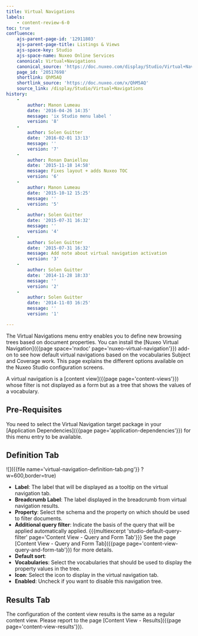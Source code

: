 ```yaml
---
title: Virtual Navigations
labels:
    - content-review-6-0
toc: true
confluence:
    ajs-parent-page-id: '12911803'
    ajs-parent-page-title: Listings & Views
    ajs-space-key: Studio
    ajs-space-name: Nuxeo Online Services
    canonical: Virtual+Navigations
    canonical_source: 'https://doc.nuxeo.com/display/Studio/Virtual+Navigations'
    page_id: '20517698'
    shortlink: QhM5AQ
    shortlink_source: 'https://doc.nuxeo.com/x/QhM5AQ'
    source_link: /display/Studio/Virtual+Navigations
history:
    - 
        author: Manon Lumeau
        date: '2016-04-26 14:35'
        message: 'ix Studio menu label '
        version: '8'
    - 
        author: Solen Guitter
        date: '2016-02-01 13:13'
        message: ''
        version: '7'
    - 
        author: Ronan Daniellou
        date: '2015-11-18 14:58'
        message: Fixes layout + adds Nuxeo TOC
        version: '6'
    - 
        author: Manon Lumeau
        date: '2015-10-12 15:25'
        message: ''
        version: '5'
    - 
        author: Solen Guitter
        date: '2015-07-31 16:32'
        message: ''
        version: '4'
    - 
        author: Solen Guitter
        date: '2015-07-31 16:32'
        message: Add note about virtual navigation activation
        version: '3'
    - 
        author: Solen Guitter
        date: '2014-11-28 18:33'
        message: ''
        version: '2'
    - 
        author: Solen Guitter
        date: '2014-11-03 16:25'
        message: ''
        version: '1'

---
```

The Virtual Navigations menu entry enables you to define new browsing trees based on document properties. You can install the [Nuxeo Virtual Navigation]({{page space='nxdoc' page='nuxeo-virtual-navigation'}}) add-on to see how default virtual navigations based on the vocabularies Subject and Coverage work. This page explains the different options available on the Nuxeo Studio configuration screens.

A virtual navigation is a [content view]({{page page='content-views'}}) whose filter is not displayed as a form but as a tree that shows the values of a vocabulary.

## Pre-Requisites

You need to select the Virtual Navigation target package in your [Application Dependencies]({{page page='application-dependencies'}}) for this menu entry to be available.

## Definition Tab

![]({{file name='virtual-navigation-definition-tab.png'}} ?w=600,border=true)

*   **Label**: The label that will be displayed as a tooltip on the virtual navigation tab.
*   **Breadcrumb Label**: The label displayed in the breadcrumb from virtual navigation results.
*   **Property**: Select the schema and the property on which should be used to filter documents.
*   **Additional query filter**: Indicate the basis of the query that will be applied automatically applied.
    {{{multiexcerpt 'studio-default-query-filter' page='Content View - Query and Form Tab'}}}
    See the page [Content View - Query and Form Tab]({{page page='content-view-query-and-form-tab'}}) for more details.
*   **Default sort**:&nbsp;
*   **Vocabularies**: Select the vocabularies that should be used to display the property values in the tree.
*   **Icon**: Select the icon to display in the virtual navigation tab.
*   **Enabled**: Uncheck if you want to disable this navigation tree.

## Results Tab

The configuration of the content view results is the same as a regular content view. Please report to the page [Content View - Results]({{page page='content-view-results'}}).